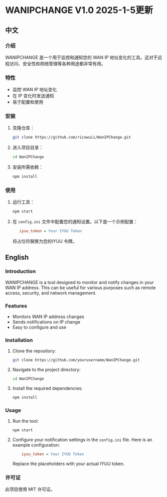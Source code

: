 # WANIPCHANGE V1.0 2025-1-5更新

## 中文

### 介绍
WANIPCHANGE 是一个用于监控和通知您的 WAN IP 地址变化的工具。这对于远程访问、安全性和网络管理等各种用途都非常有用。

### 特性
- 监控 WAN IP 地址变化
- 在 IP 变化时发送通知
- 易于配置和使用

### 安装
1. 克隆仓库：
    ```bash
    git clone https://github.com/ricowuii/WanIPChange.git
    ```
2. 进入项目目录：
    ```bash
    cd WanIPChange
    ```
3. 安装所需依赖：
    ```bash
    npm install
    ```

### 使用
1. 运行工具：
    ```bash
    npm start
    ```
2. 在 `config.ini` 文件中配置您的通知设置。以下是一个示例配置：

    ```ini
       iyuu_token = Your IYUU Token
    ```

    将占位符替换为您的IYUU 令牌。

## English

### Introduction
WANIPCHANGE is a tool designed to monitor and notify changes in your WAN IP address. This can be useful for various purposes such as remote access, security, and network management.

### Features
- Monitors WAN IP address changes
- Sends notifications on IP change
- Easy to configure and use

### Installation
1. Clone the repository:
    ```bash
    git clone https://github.com/yourusername/WanIPChange.git
    ```
2. Navigate to the project directory:
    ```bash
    cd WanIPChange
    ```
3. Install the required dependencies:
    ```bash
    npm install
    ```

### Usage
1. Run the tool:
    ```bash
    npm start
    ```
2. Configure your notification settings in the `config.ini` file. Here is an example configuration:

    ```ini
        iyuu_token = Your IYUU Token
    ```

    Replace the placeholders with your actual IYUU token.

### 许可证
此项目使用 MIT 许可证。